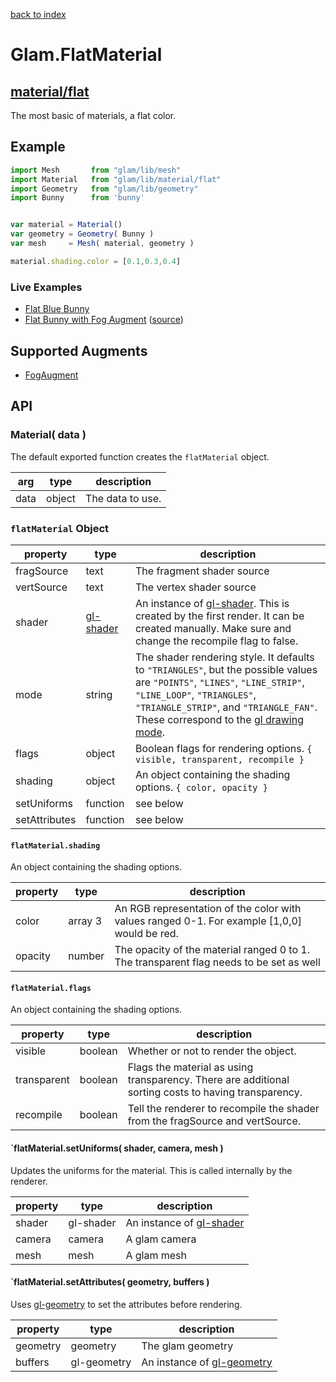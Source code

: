 [back to index](./)
# Glam.FlatMaterial
## [material/flat](https://github.com/glamjs/glam/tree/master/lib/material/flat)

The most basic of materials, a flat color.

## Example

```js
import Mesh       from "glam/lib/mesh"
import Material   from "glam/lib/material/flat"
import Geometry   from "glam/lib/geometry"
import Bunny      from 'bunny'


var material = Material()
var geometry = Geometry( Bunny )
var mesh     = Mesh( material, geometry )

material.shading.color = [0.1,0.3,0.4]
```

### Live Examples

* [Flat Blue Bunny](http://glamjs.github.io/glam/examples/02-fog/)
* [Flat Bunny with Fog Augment][example-fog] ([source][source-fog])

[example-hello-world]: http://glamjs.github.io/glam/examples/01-hello-world/
[source-hello-world]: https://github.com/glamjs/glam/blob/master/examples/01-hello-world/hello-world.js
[example-fog]: http://glamjs.github.io/glam/examples/02-fog/
[source-fog]: https://github.com/glamjs/glam/blob/master/examples/02-fog/fog.js

## Supported Augments

* [FogAugment](./material-augment-fog.md)

## API

### Material( data )

The default exported function creates the `flatMaterial` object. 

| arg  | type   | description |
| -----| ------ | ----------- |
| data | object | The data to use. |


### `flatMaterial` Object

| property      | type      | description |
| ------------- | --------- | ----------- |
| fragSource    | text      | The fragment shader source |
| vertSource    | text      | The vertex shader source |
| shader        | [gl-shader](https://github.com/stackgl/gl-shader) | An instance of [gl-shader](https://github.com/stackgl/gl-shader). This is created by the first render. It can be created manually. Make sure and change the recompile flag to false. |
| mode          | string    | The shader rendering style. It defaults to `"TRIANGLES"`, but the possible values are `"POINTS"`, `"LINES"`, `"LINE_STRIP"`, `"LINE_LOOP"`, `"TRIANGLES"`, `"TRIANGLE_STRIP"`, and `"TRIANGLE_FAN"`. These correspond to the [gl drawing mode](https://msdn.microsoft.com/en-us/library/dn302395(v=vs.85).aspx). |
| flags         | object    | Boolean flags for rendering options. `{ visible, transparent, recompile }` |
| shading       | object    | An object containing the shading options. `{ color, opacity }` |
| setUniforms   | function  | see below |
| setAttributes | function  | see below |

#### `flatMaterial.shading`

An object containing the shading options.

| property | type      | description |
| -------- | --------- | ----------- |
| color    | array 3   | An RGB representation of the color with values ranged 0-1. For example [1,0,0] would be red. |
| opacity  | number    | The opacity of the material ranged 0 to 1. The transparent flag needs to be set as well |

#### `flatMaterial.flags`

An object containing the shading options.

| property    | type    | description |
| ----------- | ------- | ----------- |
| visible     | boolean | Whether or not to render the object. |
| transparent | boolean | Flags the material as using transparency. There are additional sorting costs to having transparency. |
| recompile   | boolean | Tell the renderer to recompile the shader from the fragSource and vertSource. |

#### `flatMaterial.setUniforms( shader, camera, mesh )

Updates the uniforms for the material. This is called internally by the renderer.

| property | type      | description |
| -------- | --------- | ----------- |
| shader   | gl-shader | An instance of [gl-shader](https://github.com/stackgl/gl-shader) |
| camera   | camera    | A glam camera |
| mesh     | mesh      | A glam mesh   |

#### `flatMaterial.setAttributes( geometry, buffers )

Uses [gl-geometry](https://github.com/hughsk/gl-geometry) to set the attributes before rendering.

| property | type        | description |
| -------- | ----------- | ----------- |
| geometry | geometry    | The glam geometry |
| buffers  | gl-geometry | An instance of [gl-geometry](https://github.com/hughsk/gl-geometry) |
